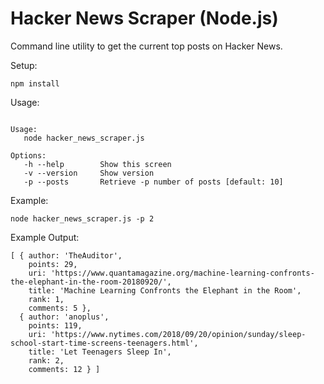 # Hacker News Scraper (Node.js)

Command line utility to get the current top posts on Hacker News.

Setup:

```npm install``` 

Usage:  
  
```Hacker News Scraper  
  
Usage:  
   node hacker_news_scraper.js  
  
Options:  
   -h --help        Show this screen  
   -v --version     Show version  
   -p --posts       Retrieve -p number of posts [default: 10]
```  
  
Example:  
  
```node hacker_news_scraper.js -p 2```  
 
Example Output:

```
[ { author: 'TheAuditor',
    points: 29,
    uri: 'https://www.quantamagazine.org/machine-learning-confronts-the-elephant-in-the-room-20180920/',
    title: 'Machine Learning Confronts the Elephant in the Room',
    rank: 1,
    comments: 5 },
  { author: 'anoplus',
    points: 119,
    uri: 'https://www.nytimes.com/2018/09/20/opinion/sunday/sleep-school-start-time-screens-teenagers.html',
    title: 'Let Teenagers Sleep In',
    rank: 2,
    comments: 12 } ]
```
